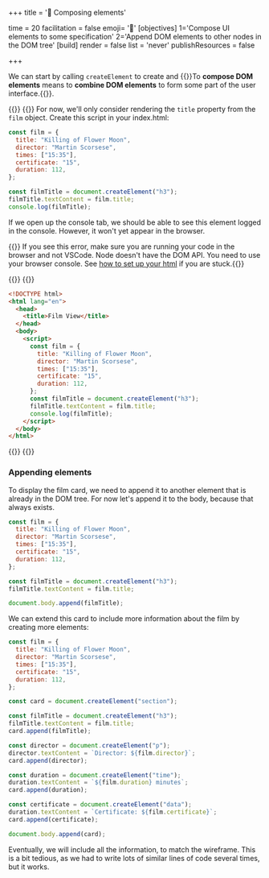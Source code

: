 +++
title = '🧱 Composing elements'

time = 20
facilitation = false
emoji= '🧩'
[objectives]
    1='Compose UI elements to some specification'
    2='Append DOM elements to other nodes in the DOM tree'
[build]
  render = false
  list = 'never'
  publishResources = false

+++

We can start by calling `createElement` to create and {{<tooltip title="compose DOM elements">}}To **compose DOM elements** means to **combine DOM elements** to form some part of the user interface.{{</tooltip>}}.

{{<tabs name="Rendering from data">}}
{{<tab name="JavaScript">}}
For now, we'll only consider rendering the `title` property from the `film` object. Create this script in your index.html:

```js
const film = {
  title: "Killing of Flower Moon",
  director: "Martin Scorsese",
  times: ["15:35"],
  certificate: "15",
  duration: 112,
};

const filmTitle = document.createElement("h3");
filmTitle.textContent = film.title;
console.log(filmTitle);
```

If we open up the console tab, we should be able to see this element logged in the console. However, it won't yet appear in the browser.

{{<note type="tip" title="Uncaught ReferenceError: document is not defined">}} If you see this error, make sure you are running your code in the browser and not VSCode. Node doesn't have the DOM API. You need to use your browser console. See [how to set up your html](#rendering-from-data-1) if you are stuck.{{</note>}}

{{</tab>}}
{{<tab name="HTML">}}

```html
<!DOCTYPE html>
<html lang="en">
  <head>
    <title>Film View</title>
  </head>
  <body>
    <script>
      const film = {
        title: "Killing of Flower Moon",
        director: "Martin Scorsese",
        times: ["15:35"],
        certificate: "15",
        duration: 112,
      };
      const filmTitle = document.createElement("h3");
      filmTitle.textContent = film.title;
      console.log(filmTitle);
    </script>
  </body>
</html>
```

{{</tab>}}
{{</tabs>}}

### Appending elements

To display the film card, we need to append it to another element that is already in the DOM tree. For now let's append it to the body, because that always exists.

```js {linenos=table,hl_lines=["12"],linenostart=1}
const film = {
  title: "Killing of Flower Moon",
  director: "Martin Scorsese",
  times: ["15:35"],
  certificate: "15",
  duration: 112,
};

const filmTitle = document.createElement("h3");
filmTitle.textContent = film.title;

document.body.append(filmTitle);
```

We can extend this card to include more information about the film by creating more elements:

```js
const film = {
  title: "Killing of Flower Moon",
  director: "Martin Scorsese",
  times: ["15:35"],
  certificate: "15",
  duration: 112,
};

const card = document.createElement("section");

const filmTitle = document.createElement("h3");
filmTitle.textContent = film.title;
card.append(filmTitle);

const director = document.createElement("p");
director.textContent = `Director: ${film.director}`;
card.append(director);

const duration = document.createElement("time");
duration.textContent = `${film.duration} minutes`;
card.append(duration);

const certificate = document.createElement("data");
duration.textContent = `Certificate: ${film.certificate}`;
card.append(certificate);

document.body.append(card);
```

Eventually, we will include all the information, to match the wireframe. This is a bit tedious, as we had to write lots of similar lines of code several times, but it works.
